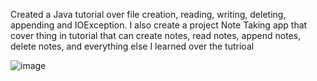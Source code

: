 Created a Java tutorial over file creation, reading, writing, deleting, appending and IOException. 
I also create a project Note Taking app that cover thing in tutorial that can create notes, read notes, append notes, delete notes, and everything else I learned over the tutrioal


![image](https://github.com/GaoYeGithub/Java-Tutorial-Day-8/assets/152664000/bd31adce-bf9f-450c-9a6d-bef43b30c14b)
